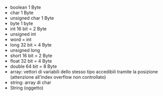 * boolean 1 Byte
* char 1 Byte
* unsigned char 1 Byte
* byte 1 byte
* int 16 bit = 2 Byte
* unsigned int
* word = int
* long 32 bit = 4 Byte
* unsigned long
* short 16 bit = 2 Byte
* float 32 bit = 4 Byte
* double 64 bit = 8 Byte
* array: vettori di variabili dello stesso tipo accedibili tramite la posizione (attenzione all'index overflow non controllato)
* string: array di char
* String (oggetto)
